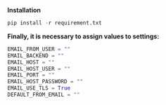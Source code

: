 
**Installation**
```python
pip install -r requirement.txt
```

**Finally, it is necessary to assign values to settings:**
```python
EMAIL_FROM_USER = ""
EMAIL_BACKEND = ""
EMAIL_HOST = ""
EMAIL_HOST_USER = ""
EMAIL_PORT = ""
EMAIL_HOST_PASSWORD = ""
EMAIL_USE_TLS = True
DEFAULT_FROM_EMAIL = ""
```

